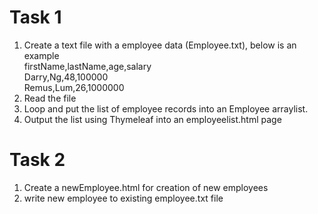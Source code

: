 # Task 1
1) Create a text file with a employee data (Employee.txt), below is an example<br>
    firstName,lastName,age,salary<br>
    Darry,Ng,48,100000<br>
    Remus,Lum,26,1000000<br>
2) Read the file
3) Loop and put the list of employee records into an Employee arraylist.
4) Output the list using Thymeleaf into an employeelist.html page

# Task 2
1) Create a newEmployee.html for creation of new employees
2) write new employee to existing employee.txt file
